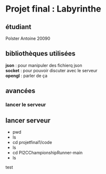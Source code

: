# Projet final : Labyrinthe 

## étudiant 

Polster Antoine 20090

## bibliothèques utilisées 

__json__ : pour manipuler des fichierq json   
__socket__ : pour pouvoir discuter avec le serveur  
__opengl__ : parler de ça

## avancées 
### lancer le serveur 

## lancer serveur 
* pwd
* ls
* cd projetfinal1/code
* ls
* cd PI2CChampionshipRunner-main
* ls

test 